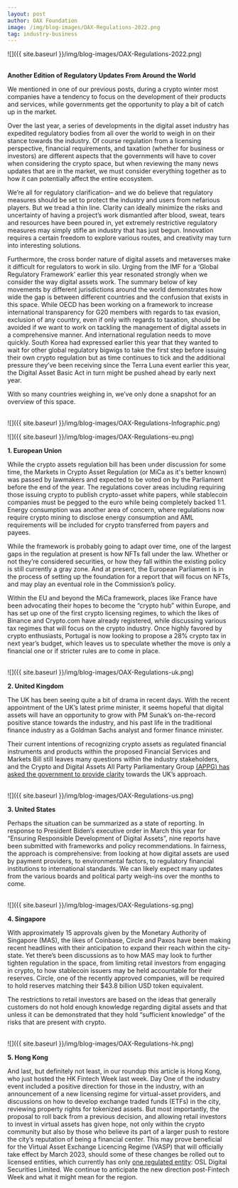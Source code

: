 ```yaml
---
layout: post
author: OAX Foundation
image: /img/blog-images/OAX-Regulations-2022.png
tag: industry-business
---
```


![]({{ site.baseurl }}/img/blog-images/OAX-Regulations-2022.png)

<br><b>Another Edition of Regulatory Updates From Around the World</b>

We mentioned in one of our previous posts, during a crypto winter most companies have a tendency to focus on the development of their products and services, while governments get the opportunity to play a bit of catch up in the market.

Over the last year, a series of developments in the digital asset industry has expedited regulatory bodies from all over the world to weigh in on their stance towards the industry. Of course regulation from a licensing perspective, financial requirements, and taxation (whether for business or investors) are different aspects that the governments will have to cover when considering the crypto space, but when reviewing the many news updates that are in the market, we must consider everything together as to how it can potentially affect the entire ecosystem.

We’re all for regulatory clarification– and we do believe that regulatory measures should be set to protect the industry and users from nefarious players. But we tread a thin line. Clarity can ideally minimize the risks and uncertainty of having a project’s work dismantled after blood, sweat, tears and resources have been poured in, yet extremely restrictive regulatory measures may simply stifle an industry that has just begun. Innovation requires a certain freedom to explore various routes, and creativity may turn into interesting solutions.

Furthermore, the cross border nature of digital assets and metaverses make it difficult for regulators to work in silo. Urging from the IMF for a ‘Global Regulatory Framework’ earlier this year resonated strongly when we consider the way digital assets work. The summary below of key movements by different jurisdictions around the world demonstrates how wide the gap is between different countries and the confusion that exists in this space. While OECD has been working on a framework to increase international transparency for G20 members with regards to tax evasion, exclusion of any country, even if only with regards to taxation, should be avoided if we want to work on tackling the management of digital assets in a comprehensive manner.  And international regulation needs to move quickly. South Korea had expressed earlier this year that they wanted to wait for other global regulatory bigwigs to take the first step before issuing their own crypto regulation but as time continues to tick and the additional pressure they’ve been receiving since the Terra Luna event earlier this year, the Digital Asset Basic Act in turn might be pushed ahead by early next year. 

With so many countries weighing in, we’ve only done a snapshot for an overview of this space. <br><br>

![]({{ site.baseurl }}/img/blog-images/OAX-Regulations-Infographic.png)

![]({{ site.baseurl }}/img/blog-images/OAX-Regulations-eu.png)

<b>1. European Union</b>

While the crypto assets regulation bill has been under discussion for some time, the Markets in Crypto Asset Regulation (or MiCa as it's better known) was passed by lawmakers and expected to be voted on by the Parliament before the end of the year. The regulations cover areas including requiring those issuing crypto to publish crypto-asset white papers, while stablecoin companies must be pegged to the euro while being completely backed 1:1. Energy consumption was another area of concern, where regulations now require crypto mining to disclose energy consumption and AML requirements will be included for crypto transferred from payers and payees. 

While the framework is probably going to adapt over time, one of the largest gaps in the regulation at present is how NFTs fall under the law. Whether or not they’re considered securities, or how they fall within the existing policy is still currently a gray zone. And at present, the European Parliament is in the process of setting up the foundation for a report that will focus on NFTs, and may play an eventual role in the Commission’s policy.

Within the EU and beyond the MiCa framework, places like France have been advocating their hopes to become the “crypto hub” within Europe, and has set up one of the first crypto licensing regimes, to which the likes of Binance and Crypto.com have already registered, while discussing various tax regimes that will focus on the crypto industry. Once highly favored by crypto enthusiasts, Portugal is now looking to propose a 28% crypto tax in next year’s budget, which leaves us to speculate whether the move is only a financial one or if stricter rules are to come in place.<br><br>

![]({{ site.baseurl }}/img/blog-images/OAX-Regulations-uk.png)

<b>2. United Kingdom</b>

The UK has been seeing quite a bit of drama in recent days. With the recent appointment of the UK’s latest prime minister, it seems hopeful that digital assets will have an opportunity to grow with PM Sunak’s on-the-record positive stance towards the industry, and his past life in the traditional finance industry as a Goldman Sachs analyst and former finance minister.

Their current intentions of recognizing crypto assets as regulated financial instruments and products within the proposed Financial Services and Markets Bill still leaves many questions within the industry stakeholders, and the Crypto and Digital Assets All Party Parliamentary Group <a href="https://www.coindesk.com/policy/2022/10/25/uk-crypto-focused-parliament-group-calls-on-new-pm-sunak-to-clarify-crypto-policies/">(APPG) has asked the government to provide clarity</a> towards the UK’s approach. <br><br>

![]({{ site.baseurl }}/img/blog-images/OAX-Regulations-us.png)

<b>3. United States</b>

Perhaps the situation can be summarized as a state of reporting. In response to President Biden’s executive order in March this year for “Ensuring Responsible Development of Digital Assets”, nine reports have been submitted with frameworks and policy recommendations. In fairness, the approach is comprehensive: from looking at how digital assets are used by payment providers, to environmental factors, to regulatory financial institutions to international standards. We can likely expect many updates from the various boards and political party weigh-ins over the months to come.<br><br>

![]({{ site.baseurl }}/img/blog-images/OAX-Regulations-sg.png)

<b>4. Singapore</b>
	
With approximately 15 approvals given by the Monetary Authority of Singapore (MAS), the likes of Coinbase, Circle and Paxos have been making recent headlines with their anticipation to expand their reach within the city-state. Yet there’s been discussions as to how MAS may look to further tighten regulation in the space, from limiting retail investors from engaging in crypto, to how stablecoin issuers may be held accountable for their reserves. Circle, one of the recently approved companies, will be required to hold reserves matching their $43.8 billion USD token equivalent. 

The restrictions to retail investors are based on the ideas that generally customers do not hold enough knowledge regarding digital assets and that unless it can be demonstrated that they hold “sufficient knowledge” of the risks that are present with crypto.<br><br>

![]({{ site.baseurl }}/img/blog-images/OAX-Regulations-hk.png)

<b>5. Hong Kong</b>
	
And last, but definitely not least, in our roundup this article is Hong Kong, who just hosted the HK Fintech Week last week. Day One of the industry event included a positive direction for those in the industry, with an announcement of a new licensing regime for virtual-asset providers, and discussions on how to develop exchange traded funds (ETFs) in the city, reviewing property rights for tokenized assets. But most importantly, the proposal to roll back from a previous decision, and allowing retail investors to invest in virtual assets has given hope, not only within the crypto community but also by those who believe its part of a larger push to restore the city’s reputation of being a financial center. This may prove beneficial for the Virtual Asset Exchange Licencing Regime (VASP) that will officially take effect by March 2023, should some of these changes be rolled out to licensed entities, which currently has only <a href="https://www.sfc.hk/en/Welcome-to-the-Fintech-Contact-Point/List-of-licensed-virtual-asset-trading-platforms">one regulated entity</a>:  OSL Digital Securities Limited. We continue to anticipate the new direction post-Fintech Week and what it might mean for the region.



